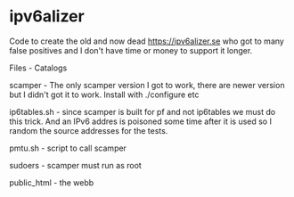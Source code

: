 # ipv6alizer
Code to create the old and now dead https://ipv6alizer.se who got to many false positives and I don't have time or money to support it longer.

Files - Catalogs

scamper - The only scamper version I got to work, there are newer version but I didn't got it to work. Install with ./configure etc

ip6tables.sh - since scamper is built for pf and not ip6tables we must do this trick. And an IPv6 addres is poisoned some time after it is used so I random the source addresses for the tests.

pmtu.sh - script to call scamper 

sudoers - scamper must run as root

public_html - the webb
